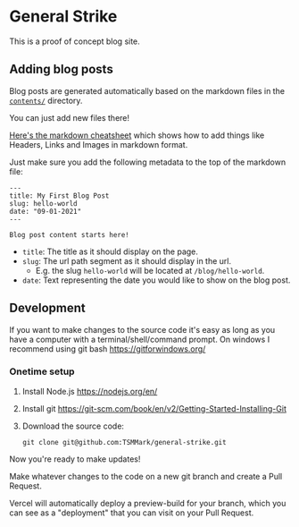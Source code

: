 # General Strike

This is a proof of concept blog site.

## Adding blog posts

Blog posts are generated automatically based on the markdown files in the [`contents/`](contents) directory.

You can just add new files there!

[Here's the markdown cheatsheet](https://www.markdownguide.org/cheat-sheet/) which shows how to add things like Headers, Links and Images in markdown format.

Just make sure you add the following metadata to the top of the markdown file:

```
---
title: My First Blog Post
slug: hello-world
date: "09-01-2021"
---

Blog post content starts here!
```

 - `title`: The title as it should display on the page.
 - `slug`: The url path segment as it should display in the url.
    - E.g. the slug `hello-world` will be located at `/blog/hello-world`.
 - `date`: Text representing the date you would like to show on the blog post.

## Development

If you want to make changes to the source code it's easy as long as you have a computer with a terminal/shell/command prompt. On windows I recommend using git bash https://gitforwindows.org/

### Onetime setup

1. Install Node.js https://nodejs.org/en/

2. Install git https://git-scm.com/book/en/v2/Getting-Started-Installing-Git

3. Download the source code:

      ```shell
      git clone git@github.com:TSMMark/general-strike.git
      ```

Now you're ready to make updates!

Make whatever changes to the code on a new git branch and create a Pull Request.

Vercel will automatically deploy a preview-build for your branch, which you can see as a "deployment" that you can visit on your Pull Request.
